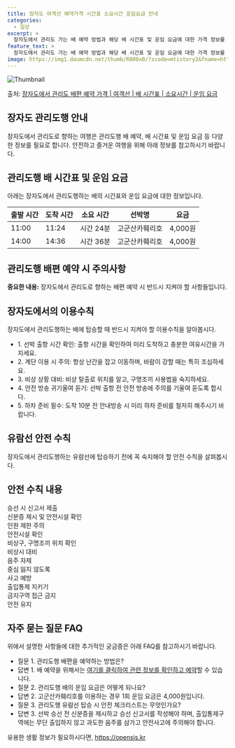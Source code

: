 ```yaml
---
title: 장자도 여객선 예약가격 시간표 소요시간 운임요금 안내
categories:
  - 일상
excerpt: >
  장자도에서 관리도 가는 배 예약 방법과 해당 배 시간표 및 운임 요금에 대한 가격 정보를 안내 드리겠습니다. 안전하고 재밋는 관리도행 여행을 위해 아래 정보 참고하시기 바랍니다. 관리도행 배편 예약하기 👈 클릭장자도에서 관리도행 배 시간표출발 시간도착 시간소요 시간선박명요금11:0011:240시간 24분고군산카훼리호4,000원14:0014:360시간 36분고군산카훼리호4,000원관리도행 배편 예약하기 👈 클릭장자도에서 관리도행 여객선 탑승 시 이용수칙장자도에서 관리도행하는 여객선에 탑승할 때 반드시 지켜야 할 이용수칙을 알아봅시다. 중요한 내용: 1. 선박 출항 시간 확인: 출항 시간을 확인하여 미리 도착하고 충분한 여유시간을 가지세요. 2. 계단 이용 시 주의: 항상 난간을 잡고 이동하며, 바람이 강할..
feature_text: >
  장자도에서 관리도 가는 배 예약 방법과 해당 배 시간표 및 운임 요금에 대한 가격 정보를 안내 드리겠습니다. 안전하고 재밋는 관리도행 여행을 위해 아래 정보 참고하시기 바랍니다. 관리도행 배편 예약하기 👈 클릭장자도에서 관리도행 배 시간표출발 시간도착 시간소요 시간선박명요금11:0011:240시간 24분고군산카훼리호4,000원14:0014:360시간 36분고군산카훼리호4,000원관리도행 배편 예약하기 👈 클릭장자도에서 관리도행 여객선 탑승 시 이용수칙장자도에서 관리도행하는 여객선에 탑승할 때 반드시 지켜야 할 이용수칙을 알아봅시다. 중요한 내용: 1. 선박 출항 시간 확인: 출항 시간을 확인하여 미리 도착하고 충분한 여유시간을 가지세요. 2. 계단 이용 시 주의: 항상 난간을 잡고 이동하며, 바람이 강할..
image: https://img1.daumcdn.net/thumb/R800x0/?scode=mtistory2&fname=https%3A%2F%2Fblog.kakaocdn.net%2Fdn%2Ft6CsM%2FbtsHBBZv3Py%2Fur4likAK3O0cOKkX6o6Bmk%2Fimg.webp
---
```


![Thumbnail](https://img1.daumcdn.net/thumb/R800x0/?scode=mtistory2&fname=https%3A%2F%2Fblog.kakaocdn.net%2Fdn%2Ft6CsM%2FbtsHBBZv3Py%2Fur4likAK3O0cOKkX6o6Bmk%2Fimg.webp)

<p>출처: <a href="https://opensis.kr/entry/%EC%9E%A5%EC%9E%90%EB%8F%84%EC%97%90%EC%84%9C-%EA%B4%80%EB%A6%AC%EB%8F%84-%EB%B0%B0%ED%8E%B8-%EC%98%88%EC%95%BD-%EA%B0%80%EA%B2%A9-%EC%97%AC%EA%B0%9D%EC%84%A0-%EB%B0%B0-%EC%8B%9C%EA%B0%84%ED%91%9C-%EC%86%8C%EC%9A%94%EC%8B%9C%EA%B0%84-%EC%9A%B4%EC%9E%84-%EC%9A%94%EA%B8%88" rel="dofollow">장자도에서 관리도 배편 예약 가격 | 여객선 | 배 시간표 | 소요시간 | 운임 요금</a> </p>

## 장자도 관리도행 안내



장자도에서 관리도로 향하는 여행은 관리도행 배 예약, 배 시간표 및 운임 요금 등 다양한 정보를 필요로 합니다. 안전하고 즐거운 여행을 위해
아래 정보를 참고하시기 바랍니다.



## 관리도행 배 시간표 및 운임 요금

아래는 장자도에서 관리도행하는 배의 시간표와 운임 요금에 대한 정보입니다.

**출발 시간** | **도착 시간** | **소요 시간** | **선박명** | **요금**  
---|---|---|---|---  
11:00 | 11:24 | 시간 24분 | 고군산카훼리호 | 4,000원  
14:00 | 14:36 | 시간 36분 | 고군산카훼리호 | 4,000원  
  


## 관리도행 배편 예약 시 주의사항

**중요한 내용:** 장자도에서 관리도로 향하는 배편 예약 시 반드시 지켜야 할 사항들입니다.

## 장자도에서의 이용수칙

장자도에서 관리도행하는 배에 탑승할 때 반드시 지켜야 할 이용수칙을 알아봅시다.

  * 1\. 선박 출항 시간 확인: 출항 시간을 확인하여 미리 도착하고 충분한 여유시간을 가지세요.
  * 2\. 계단 이용 시 주의: 항상 난간을 잡고 이동하며, 바람이 강할 때는 특히 조심하세요.
  * 3\. 비상 상황 대비: 비상 탈출로 위치를 알고, 구명조끼 사용법을 숙지하세요.
  * 4\. 안전 방송 귀기울여 듣기: 선박 출항 전 안전 방송에 주의를 기울여 듣도록 합시다.
  * 5\. 하차 준비 필수: 도착 10분 전 안내방송 시 미리 하차 준비를 철저히 해주시기 바랍니다.

## 유람선 안전 수칙

장자도에서 관리도행하는 유람선에 탑승하기 전에 꼭 숙지해야 할 안전 수칙을 살펴봅시다.

**안전 수칙 내용**  
---  
승선 시 신고서 제출  
신분증 제시 및 안전시설 확인  
인원 제한 주의  
안전시설 확인  
비상구, 구명조끼 위치 확인  
비상시 대비  
음주 자제  
중심 잃지 않도록  
사고 예방  
출입통제 지키기  
금지구역 접근 금지  
안전 유지  
  
## 자주 묻는 질문 FAQ

위에서 설명한 사항들에 대한 추가적인 궁금증은 아래 FAQ를 참고하시기 바랍니다.

  * 질문 1. 관리도행 배편을 예약하는 방법은?
  * 답변 1. 배 예약을 위해서는 [여기를 클릭하여 관련 정보를 확인하고 예약](https://opensis.kr/entry/%EC%9E%A5%EC%9E%90%EB%8F%84%EC%97%90%EC%84%9C-%EA%B4%80%EB%A6%AC%EB%8F%84-%EB%B0%B0%ED%8E%B8-%EC%98%88%EC%95%BD-%EA%B0%80%EA%B2%A9-%EC%97%AC%EA%B0%9D%EC%84%A0-%EB%B0%B0-%EC%8B%9C%EA%B0%84%ED%91%9C-%EC%86%8C%EC%9A%94%EC%8B%9C%EA%B0%84-%EC%9A%B4%EC%9E%84-%EC%9A%94%EA%B8%88)할 수 있습니다.
  * 질문 2. 관리도행 배의 운임 요금은 어떻게 되나요?
  * 답변 2. 고군산카훼리호를 이용하는 경우 1회 운임 요금은 4,000원입니다.
  * 질문 3. 관리도행 유람선 탑승 시 안전 체크리스트는 무엇인가요?
  * 답변 3. 선박 승선 전 신분증을 제시하고 승선 신고서를 작성해야 하며, 출입통제구역에는 무단 출입하지 않고 과도한 음주를 삼가고 안전사고에 주의해야 합니다.



 

유용한 생활 정보가 필요하시다면, <a href="https://opensis.kr" rel="dofollow">https://opensis.kr</a>


